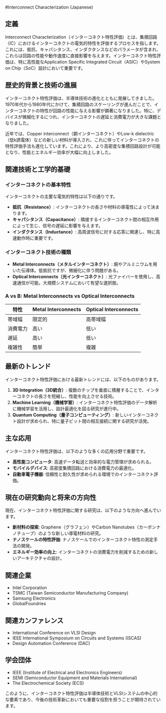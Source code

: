 #Interconnect Characterization (Japanese)

## 定義

Interconnect Characterization（インターコネクト特性評価）とは、集積回路（IC）におけるインターコネクトの電気的特性を評価するプロセスを指します。これには、抵抗、キャパシタンス、インダクタンスなどのパラメータが含まれ、これらは回路の性能や動作速度に直接影響を与えます。インターコネクト特性評価は、特に高性能なApplication Specific Integrated Circuit（ASIC）やSystem on Chip（SoC）設計において重要です。

## 歴史的背景と技術の進展

インターコネクト特性評価は、半導体技術の進化とともに発展してきました。1970年代から1980年代にかけて、集積回路のスケーリングが進んだことで、インターコネクトの特性が回路の性能に与える影響が顕著になりました。特に、デバイスが微細化するにつれ、インターコネクトの遅延と消費電力が大きな課題となりました。

近年では、Copper interconnect（銅インターコネクト）やLow-k dielectric（低k誘電体）などの新しい材料が導入され、これに伴ってインターコネクトの特性評価手法も進化しています。これにより、より高密度な集積回路設計が可能となり、性能とエネルギー効率が大幅に向上しました。

## 関連技術と工学的基礎

### インターコネクトの基本特性

インターコネクトの主要な電気的特性は以下の通りです。

- **抵抗（Resistance）**: インターコネクトの長さや材料の導電性によって決まります。
- **キャパシタンス（Capacitance）**: 隣接するインターコネクト間の相互作用によって生じ、信号の遅延に影響を与えます。
- **インダクタンス（Inductance）**: 高周波信号に対する応答に関連し、特に高速動作時に重要です。

### インターコネクト技術の種類

- **Metal Interconnects（メタルインターコネクト）**: 銅やアルミニウムを用いた伝導体。低抵抗ですが、微細化に伴う問題がある。
- **Optical Interconnects（光インターコネクト）**: 光ファイバーを使用し、高速通信が可能。大規模システムにおいて有望な選択肢。

### A vs B: Metal Interconnects vs Optical Interconnects

| 特性         | Metal Interconnects | Optical Interconnects |
|--------------|---------------------|-----------------------|
| 帯域幅       | 限定的               | 高帯域幅               |
| 消費電力     | 高い                 | 低い                   |
| 遅延         | 高い                 | 低い                   |
| 複雑性       | 簡単                 | 複雑                   |

## 最新のトレンド

インターコネクト特性評価における最新トレンドには、以下のものがあります。

1. **3D Integration（3D統合）**: 複数のチップを垂直に積層することで、インターコネクトの長さを短縮し、性能を向上させる技術。
2. **Machine Learning（機械学習）**: インターコネクト特性評価のデータ解析に機械学習を活用し、設計最適化を図る研究が進行中。
3. **Quantum Computing（量子コンピューティング）**: 新しいインターコネクト設計が求められ、特に量子ビット間の相互接続に関する研究が活発。

## 主な応用

インターコネクト特性評価は、以下のような多くの応用分野で重要です。

- **高性能コンピュータ**: 高速データ転送と効率的な電力管理が求められる。
- **モバイルデバイス**: 高密度集積回路における消費電力の最適化。
- **自動車電子機器**: 信頼性と耐久性が求められる環境でのインターコネクト評価。

## 現在の研究動向と将来の方向性

現在、インターコネクト特性評価に関する研究は、以下のような方向へ進んでいます。

- **新材料の探索**: Graphene（グラフェン）やCarbon Nanotubes（カーボンナノチューブ）のような新しい導電材料の研究。
- **ナノスケールの特性評価**: ナノスケールでのインターコネクト特性の測定手法の開発。
- **エネルギー効率の向上**: インターコネクトの消費電力を削減するための新しいアーキテクチャの設計。

## 関連企業

- Intel Corporation
- TSMC (Taiwan Semiconductor Manufacturing Company)
- Samsung Electronics
- GlobalFoundries

## 関連カンファレンス

- International Conference on VLSI Design
- IEEE International Symposium on Circuits and Systems (ISCAS)
- Design Automation Conference (DAC)

## 学会団体

- IEEE (Institute of Electrical and Electronics Engineers)
- SEMI (Semiconductor Equipment and Materials International)
- The Electrochemical Society (ECS)

このように、インターコネクト特性評価は半導体技術とVLSIシステムの中心的な要素であり、今後の技術革新においても重要な役割を担うことが期待されています。